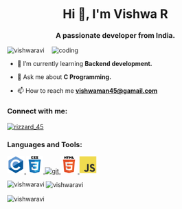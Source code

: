 <h1 align="center">Hi 👋, I'm Vishwa R</h1>
<h3 align="center">A passionate developer from India.</h3>
<img align="right" alt="coding" width="400" src="https://i.pinimg.com/originals/f1/e7/34/f1e734f9cade86fe737a9aa404ad5677.gif">
<p align="left"> <img src="https://komarev.com/ghpvc/?username=vishwaravi&label=Profile%20views&color=0e75b6&style=flat" alt="vishwaravi" /> </p>

- 🌱 I’m currently learning **Backend development.**

- 💬 Ask me about **C Programming.**

- 📫 How to reach me **vishwaman45@gamail.com**

<h3 align="left">Connect with me:</h3>
<p align="left">
<a href="https://instagram.com/rizzard_45" target="blank"><img align="center" src="https://raw.githubusercontent.com/rahuldkjain/github-profile-readme-generator/master/src/images/icons/Social/instagram.svg" alt="rizzard_45" height="30" width="40" /></a>
</p>

<h3 align="left">Languages and Tools:</h3>
<p align="left"> <a href="https://www.cprogramming.com/" target="_blank" rel="noreferrer"> <img src="https://raw.githubusercontent.com/devicons/devicon/master/icons/c/c-original.svg" alt="c" width="40" height="40"/> </a> <a href="https://www.w3schools.com/css/" target="_blank" rel="noreferrer"> <img src="https://raw.githubusercontent.com/devicons/devicon/master/icons/css3/css3-original-wordmark.svg" alt="css3" width="40" height="40"/> </a> <a href="https://git-scm.com/" target="_blank" rel="noreferrer"> <img src="https://www.vectorlogo.zone/logos/git-scm/git-scm-icon.svg" alt="git" width="40" height="40"/> </a> <a href="https://www.w3.org/html/" target="_blank" rel="noreferrer"> <img src="https://raw.githubusercontent.com/devicons/devicon/master/icons/html5/html5-original-wordmark.svg" alt="html5" width="40" height="40"/> </a> <a href="https://developer.mozilla.org/en-US/docs/Web/JavaScript" target="_blank" rel="noreferrer"> <img src="https://raw.githubusercontent.com/devicons/devicon/master/icons/javascript/javascript-original.svg" alt="javascript" width="40" height="40"/> </a> </p>

<p><img align="left" src="https://github-readme-stats.vercel.app/api/top-langs?username=vishwaravi&show_icons=true&locale=en&layout=compact" alt="vishwaravi" /></p>

<p>&nbsp;<img align="center" src="https://github-readme-stats.vercel.app/api?username=vishwaravi&show_icons=true&locale=en" alt="vishwaravi" /></p>

<p><img align="center" src="https://github-readme-streak-stats.herokuapp.com/?user=vishwaravi&" alt="vishwaravi" /></p>
